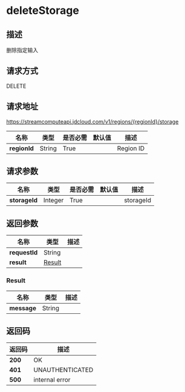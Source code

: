 # deleteStorage


## 描述
删除指定输入

## 请求方式
DELETE

## 请求地址
https://streamcomputeapi.jdcloud.com/v1/regions/{regionId}/storage

|名称|类型|是否必需|默认值|描述|
|---|---|---|---|---|
|**regionId**|String|True||Region ID|

## 请求参数
|名称|类型|是否必需|默认值|描述|
|---|---|---|---|---|
|**storageId**|Integer|True||storageId|


## 返回参数
|名称|类型|描述|
|---|---|---|
|**requestId**|String||
|**result**|[Result](##Result)||


### <a name="Result">Result</a>
|名称|类型|描述|
|---|---|---|
|**message**|String||

## 返回码
|返回码|描述|
|---|---|
|**200**|OK|
|**401**|UNAUTHENTICATED|
|**500**|internal error|
